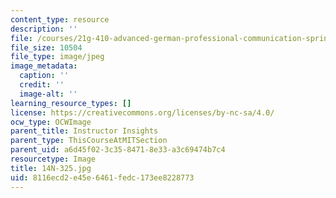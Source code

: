 ```yaml
---
content_type: resource
description: ''
file: /courses/21g-410-advanced-german-professional-communication-spring-2017/8116ecd2e45e6461fedc173ee8228773_14N-325.jpg
file_size: 10504
file_type: image/jpeg
image_metadata:
  caption: ''
  credit: ''
  image-alt: ''
learning_resource_types: []
license: https://creativecommons.org/licenses/by-nc-sa/4.0/
ocw_type: OCWImage
parent_title: Instructor Insights
parent_type: ThisCourseAtMITSection
parent_uid: a6d45f02-3c35-8471-8e33-a3c69474b7c4
resourcetype: Image
title: 14N-325.jpg
uid: 8116ecd2-e45e-6461-fedc-173ee8228773
---
```

